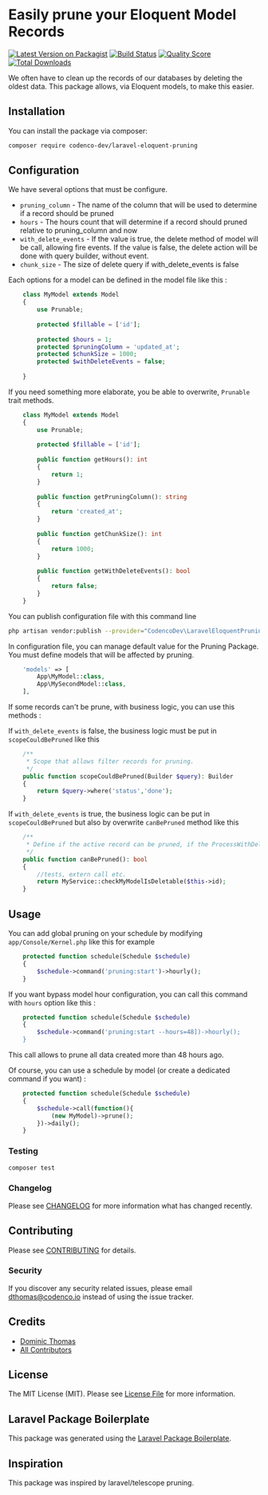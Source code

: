 # Easily prune your Eloquent Model Records

[![Latest Version on Packagist](https://img.shields.io/packagist/v/codenco-dev/laravel-eloquent-pruning.svg?style=flat-square)](https://packagist.org/packages/codenco-dev/laravel-eloquent-pruning)
[![Build Status](https://img.shields.io/travis/codenco-dev/laravel-eloquent-pruning/master.svg?style=flat-square)](https://travis-ci.org/codenco-dev/laravel-eloquent-pruning)
[![Quality Score](https://img.shields.io/scrutinizer/g/codenco-dev/laravel-eloquent-pruning.svg?style=flat-square)](https://scrutinizer-ci.com/g/codenco-dev/laravel-eloquent-pruning)
[![Total Downloads](https://img.shields.io/packagist/dt/codenco-dev/laravel-eloquent-pruning.svg?style=flat-square)](https://packagist.org/packages/codenco-dev/laravel-eloquent-pruning)

We often have to clean up the records of our databases by deleting the oldest data.
This package allows, via Eloquent models, to make this easier.


## Installation

You can install the package via composer:

```bash
composer require codenco-dev/laravel-eloquent-pruning
```

## Configuration

We have several options that must be configure.

+ `pruning_column` - The name of the column that will be used to determine if a record should be pruned
+ `hours` - The hours count that will determine if a record should pruned relative to pruning_column and now
+ `with_delete_events` - If the value is true, the delete method of model will be call, allowing fire events. If the value is false, the delete action will be done with query builder, without event.
+ `chunk_size` - The size of delete query if with_delete_events is false


Each options for a model can be defined in the model file like this : 

 ``` php
     class MyModel extends Model
     {
         use Prunable;
     
         protected $fillable = ['id'];
     
         protected $hours = 1;
         protected $pruningColumn = 'updated_at';
         protected $chunkSize = 1000;
         protected $withDeleteEvents = false;
     
     }
 ```

If you need something more elaborate, you be able to overwrite, `Prunable` trait methods.

``` php
    class MyModel extends Model
    {
        use Prunable;
    
        protected $fillable = ['id'];
    
        public function getHours(): int
        {
            return 1;
        }
    
        public function getPruningColumn(): string
        {
            return 'created_at';
        }
    
        public function getChunkSize(): int
        {
            return 1000;
        }
    
        public function getWithDeleteEvents(): bool
        {
            return false;
        }
    }
```
 
You can publish configuration file with this command line
```bash
php artisan vendor:publish --provider="CodencoDev\LaravelEloquentPruning\LaravelEloquentPruningServiceProvider" --tag="config"
```

In configuration file, you can manage default value for the Pruning Package. 
You must define models that will be affected by pruning.  
 
```php
    'models' => [
        App\MyModel::class,
        App\MySecondModel::class,
    ],
```


If some records can't be prune, with business logic, you can use this methods : 

If `with_delete_events` is false, the business logic must be put in `scopeCouldBePruned` like this

``` php
    /**
     * Scope that allows filter records for pruning.
     */
    public function scopeCouldBePruned(Builder $query): Builder
    {
        return $query->where('status','done');
    }
```

If `with_delete_events` is true, the business logic can be put in `scopeCouldBePruned` but also by overwrite `canBePruned` method like this

``` php
    /**
     * Define if the active record can be pruned, if the ProcessWithDeleteEvents is true.
     */
    public function canBePruned(): bool
    {
        //tests, extern call etc.
        return MyService::checkMyModelIsDeletable($this->id);
    }
```


## Usage

You can add global pruning on your schedule by modifying `app/Console/Kernel.php` like this for example

``` php
    protected function schedule(Schedule $schedule)
    {
        $schedule->command('pruning:start')->hourly();
    }
```

If you want bypass model hour configuration, you can call this command with `hours` option like this : 
``` php
    protected function schedule(Schedule $schedule)
    {
        $schedule->command('pruning:start --hours=48])->hourly();
    }
```
This call allows to prune all data created more than 48 hours ago.


Of course, you can use a schedule by model (or create a dedicated command if you want) : 

``` php
    protected function schedule(Schedule $schedule)
    {
        $schedule->call(function(){
            (new MyModel)->prune();
        })->daily();
    }
```



### Testing

``` bash
composer test
```

### Changelog

Please see [CHANGELOG](CHANGELOG.md) for more information what has changed recently.

## Contributing

Please see [CONTRIBUTING](CONTRIBUTING.md) for details.

### Security

If you discover any security related issues, please email dthomas@codenco.io instead of using the issue tracker.

## Credits

- [Dominic Thomas](https://github.com/codenco-dev)
- [All Contributors](../../contributors)

## License

The MIT License (MIT). Please see [License File](LICENSE.md) for more information.

## Laravel Package Boilerplate

This package was generated using the [Laravel Package Boilerplate](https://laravelpackageboilerplate.com).

## Inspiration
This package was inspired by laravel/telescope pruning. 